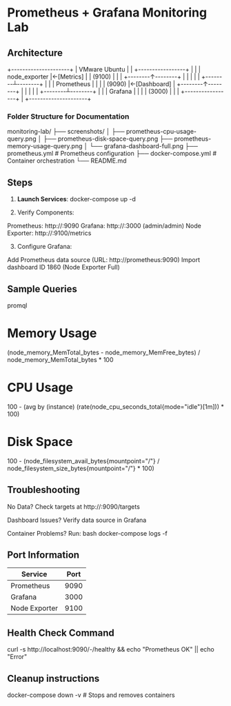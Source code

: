 # Prometheus + Grafana Monitoring Lab

## Architecture
+---------------------+
|   VMware Ubuntu     |
| +-----------------+ |
| |  node_exporter  |←[Metrics]
| | (9100)          | |
| +--------↑--------+ |
|          |           |
| +--------┴--------+ |
| |   Prometheus    | |
| | (9090)          |←[Dashboard]
| +--------↑--------+ |
|          |           |
| +--------┴--------+ |
| |     Grafana     | |
| | (3000)          | |
| +-----------------+ |
+---------------------+

### **Folder Structure for Documentation**
monitoring-lab/
├── screenshots/
│ ├── prometheus-cpu-usage-query.png
│ ├── prometheus-disk-space-query.png
  ├── prometheus-memory-usage-query.png
│ └── grafana-dashboard-full.png
├── prometheus.yml      # Prometheus configuration
├── docker-compose.yml  # Container orchestration
└── README.md

## Steps
1.  **Launch Services**:
   docker-compose up -d

3. Verify Components:

Prometheus: http://<server-ip>:9090
Grafana: http://<server-ip>:3000 (admin/admin)
Node Exporter: http://<server-ip>:9100/metrics

3. Configure Grafana:

Add Prometheus data source (URL: http://prometheus:9090)
Import dashboard ID 1860 (Node Exporter Full)

## Sample Queries
promql
# Memory Usage
(node_memory_MemTotal_bytes - node_memory_MemFree_bytes) / node_memory_MemTotal_bytes * 100

# CPU Usage
100 - (avg by (instance) (rate(node_cpu_seconds_total{mode="idle"}[1m])) * 100)

# Disk Space
100 - (node_filesystem_avail_bytes{mountpoint="/"} / node_filesystem_size_bytes{mountpoint="/"} * 100)

## Troubleshooting
No Data? Check targets at http://<ip>:9090/targets

Dashboard Issues? Verify data source in Grafana

Container Problems? Run:
bash
docker-compose logs -f

## Port Information
   | Service         | Port  |
   |-----------------|-------|
   | Prometheus      | 9090  |
   | Grafana         | 3000  |
   | Node Exporter   | 9100  |

## Health Check Command
curl -s http://localhost:9090/-/healthy && echo "Prometheus OK" || echo "Error"

## Cleanup instructions
docker-compose down -v  # Stops and removes containers



